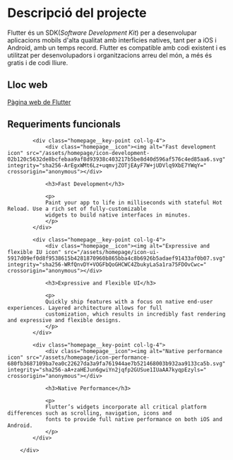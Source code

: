 <!-- TITLE: Descripcio Projecte -->
<!-- SUBTITLE: A quick summary of Descripcio Projecte -->

# Descripció del projecte
Flutter és un SDK(*Software Development Kit*) per a desenvolupar aplicacions mobils d'alta qualitat amb interficies natives, tant per a iOS i Android, amb un temps record.
Flutter es compatible amb codi existent i es utilitzat per desenvolupadors i organitzacions arreu del món, a més és gratis i de codi lliure.


## Lloc web

[Pàgina web de Flutter](https://flutter.io/)

## Requeriments funcionals

<div class="row text-center">

            <div class="homepage__key-point col-lg-4">
                <div class="homepage__icon"><img alt="Fast development icon" src="/assets/homepage/icon-development-02b120c5632de8bcfebaa9af8d93938c403217b5be8d40d596af576c4ed85aa6.svg" integrity="sha256-ArEgxWMt6Lz+uqmvjZOTjEAyF7W+jUDVlq9XbE7YWqY=" crossorigin="anonymous"></div>

                <h3>Fast Development</h3>

                <p>
                Paint your app to life in milliseconds with stateful Hot Reload. Use a rich set of fully-customizable
                widgets to build native interfaces in minutes.
                </p>
            </div>

            <div class="homepage__key-point col-lg-4">
                <div class="homepage__icon"><img alt="Expressive and flexible IU icon" src="/assets/homepage/icon-ui-5917d09ef0d8f9538615b4281870960b865bba4c8b6926b5adaef91433af0b07.svg" integrity="sha256-WRfQnvDY+VOGFbQoGHCWC4ZbukyLaSa1ra75FDOvCwc=" crossorigin="anonymous"></div>

                <h3>Expressive and Flexible UI</h3>

                <p>
                Quickly ship features with a focus on native end-user experiences. Layered architecture allows for full
                customization, which results in incredibly fast rendering and expressive and flexible designs.
                </p>
            </div>

            <div class="homepage__key-point col-lg-4">
                <div class="homepage__icon"><img alt="Native performance icon" src="/assets/homepage/icon-performance-680fb3687109ba7ea0c22627da3a9fa761944ae7b521468003b932aa9133ca5b.svg" integrity="sha256-aA+zaHEJun6gwiYn2jqfp2GUSue1IUaAA7kyqpEzyls=" crossorigin="anonymous"></div>

                <h3>Native Performance</h3>

                <p>
                Flutter’s widgets incorporate all critical platform differences such as scrolling, navigation, icons and
                fonts to provide full native performance on both iOS and Android.
                </p>
            </div>

        </div>